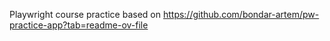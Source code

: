 Playwright course practice based on https://github.com/bondar-artem/pw-practice-app?tab=readme-ov-file